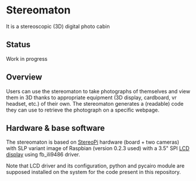 # Stereomaton

It is a stereoscopic (3D) digital photo cabin

## Status

Work in progress

## Overview

Users can use the stereomaton to take photographs of themselves and view them in 3D thanks to appropriate equipment (3D display, cardboard, vr headset, etc.) of their own.
The stereomaton generates a (readable) code they can use to retrieve the photograph on a specific webpage.

## Hardware & base software

The stereomaton is based on [StereoPi](http://stereopi.com/) hardware (board + two cameras)
with SLP variant image of Raspbian (version 0.2.3 used)
with a 3.5" SPI [LCD display](http://www.lcdwiki.com/3.5inch_RPi_Display) using fb_ili9486 driver.

Note that LCD driver and its configuration, python and pycairo module are supposed installed on the system for the code present in this repository.
